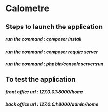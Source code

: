 # Calometre
## Steps to launch the application
##### run the command : composer install
##### run the command : composer require server
##### run the command : php bin/console server:run
## To test the application
##### front office url : 127.0.0.1:8000/home
##### back office url : 127.0.0.1:8000/admin/home

